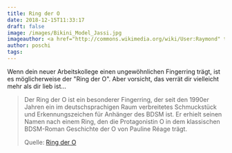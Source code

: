 ```yaml
---
title: Ring der O
date: 2018-12-15T11:33:17
draft: false
image: /images/Bikini_Model_Jassi.jpg
imageauthor: <a href="http://commons.wikimedia.org/wiki/User:Raymond" title="User:Raymond">Raimond Spekking</a>
author: poschi
tags:
---
```


Wenn dein neuer Arbeitskollege einen ungewöhnlichen Fingerring trägt, ist es
möglicherweise der "Ring der O". Aber vorsicht, das verrät dir vielleicht mehr
als dir lieb ist...

> Der Ring der O ist ein besonderer Fingerring, der seit den 1990er Jahren ein
> im deutschsprachigen Raum verbreitetes Schmuckstück und Erkennungszeichen für
> Anhänger des BDSM ist. Er erhielt seinen Namen nach einem Ring, den die
> Protagonistin O in dem klassischen BDSM-Roman Geschichte der O von Pauline
> Réage trägt.
>
> Quelle: [Ring der O](https://de.wikipedia.org/wiki/Ring_der_O)